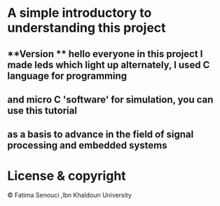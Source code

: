  # A simple introductory to understanding this project
 **Version **
hello everyone in this project I made leds which light up alternately, I used C language for programming 
--
and micro C 'software' for simulation, you can use this tutorial 
--
as a basis to advance in the field of signal processing and embedded systems
--
# License & copyright 
© Fatima Senouci ,Ibn Khaldoun University 